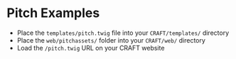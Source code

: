 # Pitch Examples

- Place the `templates/pitch.twig` file into your `CRAFT/templates/` directory
- Place the `web/pitchassets/` folder into your `CRAFT/web/` directory
- Load the `/pitch.twig` URL on your CRAFT website